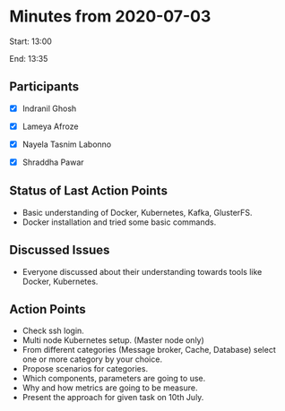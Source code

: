 # Minutes from 2020-07-03

Start: 13:00

End: 13:35


## Participants

* [X] Indranil Ghosh
* [X] Lameya Afroze
* [X] Nayela Tasnim Labonno
* [X] Shraddha Pawar


## Status of Last Action Points

*	Basic understanding of Docker, Kubernetes, Kafka, GlusterFS.
*	Docker installation and tried some basic commands.


## Discussed Issues

*	Everyone discussed about their understanding towards tools like Docker, Kubernetes.


## Action Points

*	Check ssh login.
*	Multi node Kubernetes setup. (Master node only)
*	From different categories (Message broker, Cache, Database) select one or more category by your choice.
*	Propose scenarios for categories.
*	Which components, parameters are going to use.
*	Why and how metrics are going to be measure.
*	Present the approach for given task on 10th July.

